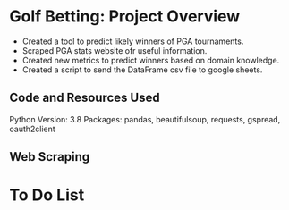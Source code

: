 # Golf Betting: Project Overview
- Created a tool to predict likely winners of PGA tournaments.
- Scraped PGA stats website ofr useful information.
- Created new metrics to predict winners based on domain knowledge.
- Created a script to send the DataFrame csv file to google sheets.

## Code and Resources Used
Python Version: 3.8
Packages: pandas, beautifulsoup, requests, gspread, oauth2client

## Web Scraping

# To Do List
